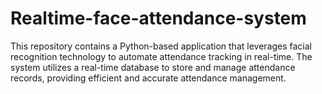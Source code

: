 # Realtime-face-attendance-system
This repository contains a Python-based application that leverages facial recognition technology to automate attendance tracking in real-time. The system utilizes a real-time database to store and manage attendance records, providing efficient and accurate attendance management.
